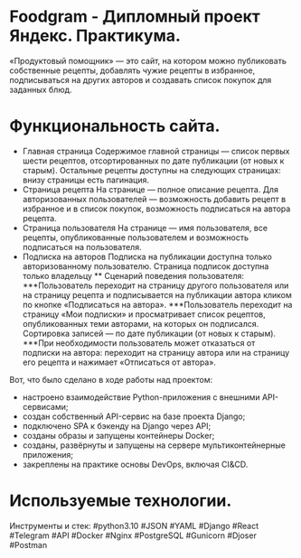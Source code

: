 # Foodgram - Дипломный проект Яндекс. Практикума.
«Продуктовый помощник» — это сайт, на котором можно публиковать собственные рецепты, добавлять чужие рецепты в избранное, подписываться на других авторов и создавать список покупок для заданных блюд.
# Функциональность сайта.
* Главная страница
Содержимое главной страницы — список первых шести рецептов, отсортированных по дате публикации (от новых к старым).  Остальные рецепты доступны на следующих страницах: внизу страницы есть пагинация.
* Страница рецепта
На странице — полное описание рецепта. Для авторизованных пользователей — возможность добавить рецепт в избранное и в список покупок, возможность подписаться на автора рецепта.
* Страница пользователя
На странице — имя пользователя, все рецепты, опубликованные пользователем и возможность подписаться на пользователя.
* Подписка на авторов
Подписка на публикации доступна только авторизованному пользователю. Страница подписок доступна только владельцу
** Сценарий поведения пользователя:
***Пользователь переходит на страницу другого пользователя или на страницу рецепта и подписывается на публикации автора кликом по кнопке «Подписаться на автора».
***Пользователь переходит на страницу «Мои подписки» и просматривает список рецептов, опубликованных теми авторами, на которых он подписался. Сортировка записей — по дате публикации (от новых к старым).
***При необходимости пользователь может отказаться от подписки на автора: переходит на страницу автора или на страницу его рецепта и нажимает «Отписаться от автора».


Вот, что было сделано в ходе работы над проектом:
* настроено взаимодействие Python-приложения с внешними API-сервисами;
* создан собственный API-сервис на базе проекта Django;
* подключено SPA к бэкенду на Django через API;
* созданы образы и запущены контейнеры Docker;
* созданы, развёрнуты и запущены на сервере мультиконтейнерные приложения;
* закреплены на практике основы DevOps, включая CI&CD.



# Используемые технологии.
Инструменты и стек: #python3.10 #JSON #YAML #Django #React #Telegram #API #Docker #Nginx #PostgreSQL #Gunicorn #Djoser #Postman
